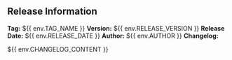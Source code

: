 ## Release Information

**Tag:** ${{ env.TAG_NAME }}
**Version:** ${{ env.RELEASE_VERSION }}
**Release Date:** ${{ env.RELEASE_DATE }}
**Author:** ${{ env.AUTHOR }}
**Changelog:**

${{ env.CHANGELOG_CONTENT }}